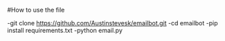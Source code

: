 #How to use the file

-git clone https://github.com/Austinstevesk/emailbot.git
-cd emailbot
-pip install requirements.txt
-python email.py